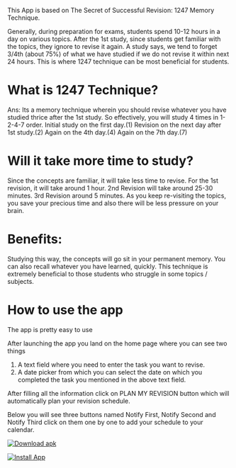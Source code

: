This App is based on The Secret of Successful Revision: 1247 Memory Technique.

Generally, during preparation for exams, students spend 10-12 hours in a day on various topics.
After the 1st study, since students get familiar with the topics, they ignore to revise it again.
A study says, we tend to forget 3/4th (about 75%) of what we have studied if we do not revise it within next 24 hours.
This is where 1247 technique can be most beneficial for students.

# What is 1247 Technique?
Ans: Its a memory technique wherein you should revise whatever you have studied thrice after the 1st study.
So effectively, you will study 4 times in 1-2-4-7 order.
Initial study on the first day.(1)
Revision on the next day after 1st study.(2)
Again on the 4th day.(4)
Again on the 7th day.(7)

# Will it take more time to study?
Since the concepts are familiar, it will take less time to revise.
For the 1st revision, it will take around 1 hour.
2nd Revision will take around 25-30 minutes.
3rd Revision around 5 minutes.
As you keep re-visiting the topics, you save your precious time and also there will be less pressure on your brain.

# Benefits:
Studying this way, the concepts will go sit in your permanent memory.
You can also recall whatever you have learned, quickly.
This technique is extremely beneficial to those students who struggle in some topics / subjects.

# How to use the app

The app is pretty easy to use

After launching the app you land on the home page where you can see two things

1) A text field where you need to enter the task you want to revise.
2) A date picker from which you can select the date on which you completed the task you mentioned in the above text field.

After filling all the information click on PLAN MY REVISION button which will automatically plan your revision schedule.

Below you will see three buttons named Notify First, Notify Second and Notify Third click on them one by one to add your schedule to your calendar.

[![Download apk](https://custom-icon-badges.herokuapp.com/badge/-Download-blue?style=for-the-badge&logo=download&logoColor=white "Download App")](https://github.com/gsamansharma/1247-Revision-Planner/blob/master/release/1247-Revision-Planner.apk?raw=true)

[![Install App](https://custom-icon-badges.herokuapp.com/badge/-Download-blue?style=for-the-badge&logo=download&logoColor=white "Install App using Amazon App Store")](https://www.amazon.com/dp/B0BR62F8VN)

